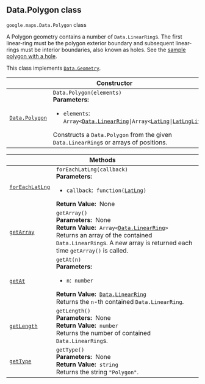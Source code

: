
<devsite-heading text=" Data.Polygon class" for="Data.Polygon" level="h2" link="" toc="" back-to-top=""><h2 id="Data.Polygon" is-upgraded="">Data.Polygon class</h2></devsite-heading>
<p>
<code translate="no" dir="ltr"><span itemprop="path">google.maps</span>.<span itemprop="name">Data.Polygon</span></code>
class
</p>
<p>A Polygon geometry contains a number of <code translate="no" dir="ltr">Data.LinearRing</code>s. The first linear-ring must be the polygon exterior boundary and subsequent linear-rings must be interior boundaries, also known as holes. See the <a href="/maps/documentation/javascript/examples/layer-data-polygon">sample polygon with a hole</a>.</p>
<p>This class implements
<code translate="no" dir="ltr"><a href="Data.Geometry.md">Data.Geometry</a></code>.
</p>
<div class="devsite-table-wrapper"><table class="constructors responsive" summary="class Data.Polygon - Constructor">
<thead>
<tr><th colspan="2" id="Data.Polygon.constructor">Constructor</th>
</tr></thead>
<tbody>
<tr>
<td><code translate="no" dir="ltr"><a class="secret-link" href="#Data.Polygon.constructor"><span>Data.Polygon</span></a></code></td>
<td><div><code translate="no" dir="ltr">Data.Polygon(elements)</code></div>
<div class="desc"><strong>Parameters:</strong>&nbsp; <ul>
<li><code translate="no" dir="ltr">elements</code>:&nbsp; <code translate="no" dir="ltr">Array&lt;<a href="Data.LinearRing.md">Data.LinearRing</a>|Array&lt;<a href="LatLng.md">LatLng</a>|<a href="LatLngLiteral.md">LatLngLiteral</a>&gt;&gt;</code></li>
</ul></div>
<div class="desc">Constructs a <code translate="no" dir="ltr">Data.Polygon</code> from the given <code translate="no" dir="ltr">Data.LinearRing</code>s or arrays of positions.</div></td>
</tr>
</tbody>
</table></div>
<div class="devsite-table-wrapper"><table class="methods responsive" summary="class Data.Polygon - Methods">
<thead>
<tr><th colspan="2">Methods</th>
</tr></thead>
<tbody>
<tr id="Data.Polygon.forEachLatLng">
<td itemprop="property"><code translate="no" dir="ltr"><a class="secret-link" href="#Data.Polygon.forEachLatLng"><span>forEachLatLng</span></a></code></td>
<td><div><code translate="no" dir="ltr">forEachLatLng(callback)</code></div>
<div class="desc"><strong>Parameters:</strong>&nbsp; <ul>
<li><code translate="no" dir="ltr">callback</code>:&nbsp; <code translate="no" dir="ltr">function(<a href="LatLng.md">LatLng</a>)</code></li>
</ul></div>
<div class="desc"><strong>Return Value:</strong>&nbsp; None</div>
<div class="desc"></div></td>
</tr>
<tr id="Data.Polygon.getArray">
<td itemprop="property"><code translate="no" dir="ltr"><a class="secret-link" href="#Data.Polygon.getArray"><span>getArray</span></a></code></td>
<td><div><code translate="no" dir="ltr">getArray()</code></div>
<div class="desc"><strong>Parameters:</strong>&nbsp; None</div>
<div class="desc"><strong>Return Value:</strong>&nbsp; <code translate="no" dir="ltr">Array&lt;<a href="Data.LinearRing.md">Data.LinearRing</a>&gt;</code></div>
<div class="desc">Returns an array of the contained <code translate="no" dir="ltr">Data.LinearRing</code>s. A new array is returned each time <code translate="no" dir="ltr">getArray()</code> is called.</div></td>
</tr>
<tr id="Data.Polygon.getAt">
<td itemprop="property"><code translate="no" dir="ltr"><a class="secret-link" href="#Data.Polygon.getAt"><span>getAt</span></a></code></td>
<td><div><code translate="no" dir="ltr">getAt(n)</code></div>
<div class="desc"><strong>Parameters:</strong>&nbsp; <ul>
<li><code translate="no" dir="ltr">n</code>:&nbsp; <code translate="no" dir="ltr">number</code></li>
</ul></div>
<div class="desc"><strong>Return Value:</strong>&nbsp; <code translate="no" dir="ltr"><a href="Data.LinearRing.md">Data.LinearRing</a></code></div>
<div class="desc">Returns the <code translate="no" dir="ltr">n</code>-th contained <code translate="no" dir="ltr">Data.LinearRing</code>.</div></td>
</tr>
<tr id="Data.Polygon.getLength">
<td itemprop="property"><code translate="no" dir="ltr"><a class="secret-link" href="#Data.Polygon.getLength"><span>getLength</span></a></code></td>
<td><div><code translate="no" dir="ltr">getLength()</code></div>
<div class="desc"><strong>Parameters:</strong>&nbsp; None</div>
<div class="desc"><strong>Return Value:</strong>&nbsp; <code translate="no" dir="ltr">number</code></div>
<div class="desc">Returns the number of contained <code translate="no" dir="ltr">Data.LinearRing</code>s.</div></td>
</tr>
<tr id="Data.Polygon.getType">
<td itemprop="property"><code translate="no" dir="ltr"><a class="secret-link" href="#Data.Polygon.getType"><span>getType</span></a></code></td>
<td><div><code translate="no" dir="ltr">getType()</code></div>
<div class="desc"><strong>Parameters:</strong>&nbsp; None</div>
<div class="desc"><strong>Return Value:</strong>&nbsp; <code translate="no" dir="ltr">string</code></div>
<div class="desc">Returns the string <code translate="no" dir="ltr">"Polygon"</code>.</div></td>
</tr>
</tbody>
</table></div>
<script src="replace_links.js"></script>
